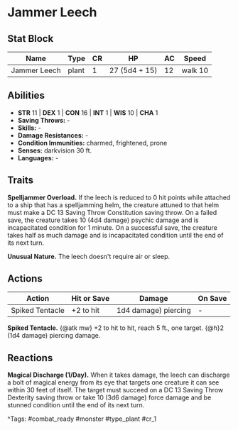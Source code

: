 # Jammer Leech

## Stat Block

| Name | Type | CR | HP | AC | Speed |
|------|------|----|----|----|-------|
| Jammer Leech | plant | 1 | 27 (5d4 + 15) | 12 | walk 10 |

## Abilities

- **STR** 11 | **DEX** 1 | **CON** 16 | **INT** 1 | **WIS** 10 | **CHA** 1
- **Saving Throws:** -  
- **Skills:** -  
- **Damage Resistances:** -  
- **Condition Immunities:** charmed, frightened, prone  
- **Senses:** darkvision 30 ft.  
- **Languages:** -

## Traits

**Spelljammer Overload.** If the leech is reduced to 0 hit points while attached to a ship that has a spelljamming helm, the creature attuned to that helm must make a DC 13 Saving Throw Constitution saving throw. On a failed save, the creature takes 10 (4d4 damage) psychic damage and is incapacitated condition for 1 minute. On a successful save, the creature takes half as much damage and is incapacitated condition until the end of its next turn.

**Unusual Nature.** The leech doesn't require air or sleep.


## Actions

| Action | Hit or Save | Damage | On Save |
|--------|--------------|--------|----------|
| Spiked Tentacle | +2 to hit | 1d4 damage) piercing | - |

**Spiked Tentacle.** {@atk mw} +2 to hit to hit, reach 5 ft., one target. {@h}2 (1d4 damage) piercing damage.

## Reactions

**Magical Discharge (1/Day).** When it takes damage, the leech can discharge a bolt of magical energy from its eye that targets one creature it can see within 30 feet of itself. The target must succeed on a DC 13 Saving Throw Dexterity saving throw or take 10 (3d6 damage) force damage and be stunned condition until the end of its next turn.



^Tags: #combat_ready #monster #type_plant #cr_1